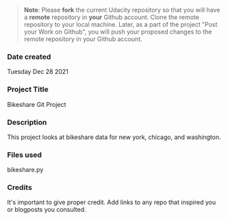 >**Note**: Please **fork** the current Udacity repository so that you will have a **remote** repository in **your** Github account. Clone the remote repository to your local machine. Later, as a part of the project "Post your Work on Github", you will push your proposed changes to the remote repository in your Github account.

### Date created
Tuesday Dec 28 2021

### Project Title
Bikeshare Git Project

### Description
This project looks at bikeshare data for new york, chicago, and washington.

### Files used
bikeshare.py

### Credits
It's important to give proper credit. Add links to any repo that inspired you or blogposts you consulted.

